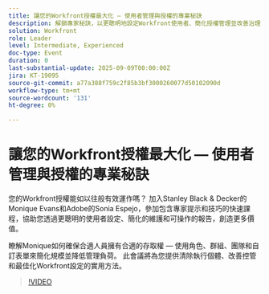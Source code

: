 ```yaml
---
title: 讓您的Workfront授權最大化 — 使用者管理與授權的專業秘訣
description: 解鎖專家秘訣，以更聰明地設定Workfront使用者、簡化授權管理並改善治理，以最大化價值和效率。
solution: Workfront
role: Leader
level: Intermediate, Experienced
doc-type: Event
duration: 0
last-substantial-update: 2025-09-09T00:00:00Z
jira: KT-19095
source-git-commit: a77a388f759c2f85b3bf3000260077d50102090d
workflow-type: tm+mt
source-wordcount: '131'
ht-degree: 0%

---
```



# 讓您的Workfront授權最大化 — 使用者管理與授權的專業秘訣

您的Workfront授權能如以往般有效運作嗎？ 加入Stanley Black &amp; Decker的Monique Evans和Adobe的Sonia Espejo，參加包含專家提示和技巧的快速課程，協助您透過更聰明的使用者設定、簡化的維護和可操作的報告，創造更多價值。

瞭解Monique如何確保合適人員擁有合適的存取權 — 使用角色、群組、團隊和自訂表單來簡化規模並降低管理負荷。 此會議將為您提供清除執行個體、改善控管和最佳化Workfront設定的實用方法。

>[!VIDEO](https://video.tv.adobe.com/v/3473969/?learn=on&enablevpops&captions=chi_hant)
